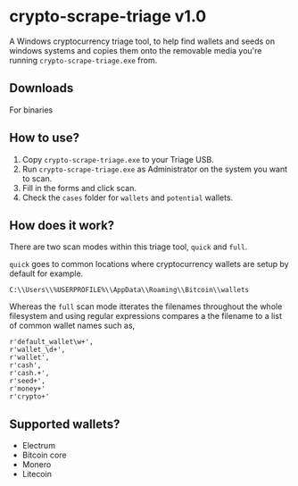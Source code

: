 # crypto-scrape-triage v1.0
A Windows cryptocurrency triage tool, to help find wallets and seeds on windows systems and copies them onto the removable media you're running ```crypto-scrape-triage.exe``` from.

## Downloads
For binaries

## How to use?
1. Copy ```crypto-scrape-triage.exe``` to your Triage USB.
2. Run ```crypto-scrape-triage.exe``` as Administrator on the system you want to scan.
3. Fill in the forms and click scan.
4. Check the ```cases``` folder for ```wallets``` and ```potential``` wallets.

## How does it work?
There are two scan modes within this triage tool, ```quick``` and ```full```.

```quick``` goes to common locations where cryptocurrency wallets are setup by default for example.

```C:\\Users\\%USERPROFILE%\\AppData\\Roaming\\Bitcoin\\wallets```

Whereas the ```full``` scan mode itterates the filenames throughout the whole filesystem and using regular expressions compares a the filename to a list of common wallet names such as,

```
r'default_wallet\w+',
r'wallet_\d+',
r'wallet',
r'cash',
r'cash.+',
r'seed+',
r'money+'
r'crypto+'
```

## Supported wallets?
* Electrum
* Bitcoin core
* Monero
* Litecoin